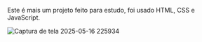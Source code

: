 Este é mais um projeto feito para estudo, foi usado HTML, CSS e JavaScript.

![Captura de tela 2025-05-16 225934](https://github.com/user-attachments/assets/24c15ed4-7f2b-43b0-8caf-0cff8f89c5aa)
